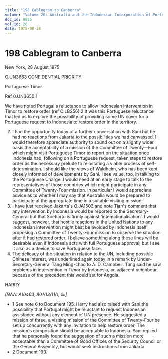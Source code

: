 ```yaml
---
title: "198 Cablegram to Canberra"
volume: "Volume 20: Australia and the Indonesian Incorporation of Portuguese Timor, 1974-1976"
doc_id: 8036
vol_id: 20
date: 1975-08-28
---
```


# 198 Cablegram to Canberra

New York, 28 August 1975

O.UN3663 CONFIDENTIAL PRIORITY

Portuguese Timor

Ref 0.UN3650 1

We have noted Portugal's reluctance to allow Indonesian intervention in Timor to restore order (ref O.LB256).2 It was this Portuguese reluctance that led us to explore the possibility of providing some UN cover for a Portuguese request to Indonesia to restore order in the territory.

  2. I had the opportunity today of a further conversation with Sani but he had no reactions from Jakarta to the possibilities we had canvassed. I would therefore appreciate authority to sound out on a slightly wider basis the acceptability of a mission of the Committee of Twenty­—Four which might visit Portuguese Timor to report on the situation once Indonesia had, following on a Portuguese request, taken steps to restore order as the necessary prelude to reinstating a viable process of self-determination. I should like the views of Waldheim, who has been kept closely informed of developments by Sani. I see value, too, in talking to the Portuguese Charge. I would need at an early stage to talk to the representatives of those countries which might participate in any Committee of Twenty-Four mission. In particular I would appreciate advice as to whether I may say that Australia would be prepared to participate at the appropriate time in a suitable visiting mission.
  3. I have just received Jakarta's O.JA1503 and note Tjan's comment that any intervention by Indonesia would be reported to the Secretary-General but that Soeharto is firmly against 'intemationalisation'. I would suggest, however, that hostile reactions in the United Nations to any Indonesian intervention might best be avoided by Indonesia itself proposing a Committee of Twenty-Four mission to observe the situation after it had restored order. I believe something along these lines will be desirable even if Indonesia acts with full Portuguese approval; but I see it also as a device to save Portuguese face.
  4. The delicacy of the situation in relation to the UN, including possible Chinese interest, was underlined again today in a remark by Under-Secretary-General Tang Ming-chao to A. D. Campbell. Tang said he saw problems in intervention in Timor by Indonesia, an adjacent neighbour, because of the precedent this would set for Angola.



HARRY

_[NAA: A10463, 801/13/11/1, xii]_

  * 1 See note 6 to Document 195. Harry had also raised with Sani the possibility that Portugal might be reluctant to request Indonesian assistance without any element of UN presence. He suggested a mission of three, a visiting mission of the Committee of Twenty-Four be set up concurrently with any invitation to help restore order. The mission's composition sliould be acceptable to Indonesia. Sani replied that he personally found the suggestion of such a mission more acceptable than a Committee of Good Offices of the Security Council or the General Assembly, but would seek instructions from Jakarta. 
  * 2 Document 193. 



